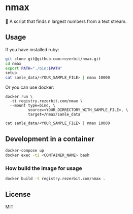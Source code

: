 # nmax

💎 A script that finds n largest numbers from a text stream.

## Usage

If you have installed ruby:

```bash
git clone git@github.com:rezerbit/nmax.git
cd nmax
export PATH="./bin:$PATH"
setup
cat samle_data/<YOUR_SAMPLE_FILE> | nmax 10000
```

Or you can use docker:
```docker
docker run \
  -ti registry.rezerbit.com/nmax \
  --mount type=bind, \
          source=<YOUR_DIRRECTORY_WITH_SAMPLE_FILE>, \
          target=/nmax/samle_data

cat samle_data/<YOUR_SAMPLE_FILE> | nmax 10000
```

## Development in a container

```bash
docker-compose up
docker exec -ti <CONTAINER_NAME> bash
```

### How build the image for usage

```bash
docker build -t registry.rezerbit.com/nmax .
```

## License

MIT
